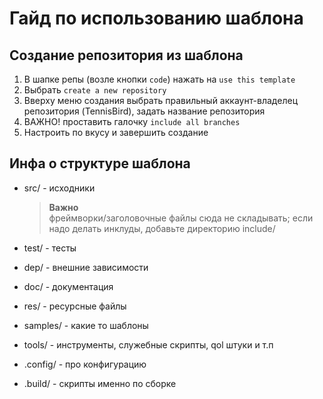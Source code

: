 # Гайд по использованию шаблона
## Создание репозитория из шаблона
1. В шапке репы (возле кнопки `code`) нажать на `use this template`
2. Выбрать `create a new repository`
3. Вверху меню создания выбрать правильный аккаунт-владелец репозитория (TennisBird), задать название репозитория
4. ВАЖНО! проставить галочку `include all branches`
6. Настроить по вкусу и завершить создание
## Инфа о структуре шаблона
- src/ - исходники

    > **Важно**  
    > фреймворки/заголовочные файлы сюда не складывать; если надо делать инклуды, добавьте директорию include/
  
- test/ - тесты
- dep/ - внешние зависимости
- doc/ - документация
- res/ - ресурсные файлы
- samples/ - какие то шаблоны
- tools/ - инструменты, служебные скрипты, qol штуки и т.п
- .config/ - про конфигурацию
- .build/ - скрипты именно по сборке
